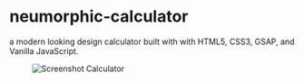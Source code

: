 ﻿# neumorphic-calculator
<figcaption>a modern looking design calculator built with with HTML5, CSS3, GSAP, and Vanilla JavaScript.</figcaption>
<figure>
    <img src="![alt text](https://user-images.githubusercontent.com/90546802/165235442-cf17abb5-ae62-4392-9a4a-0031a69f0f97.png)" alt="Screenshot Calculator"/>
</figure>


